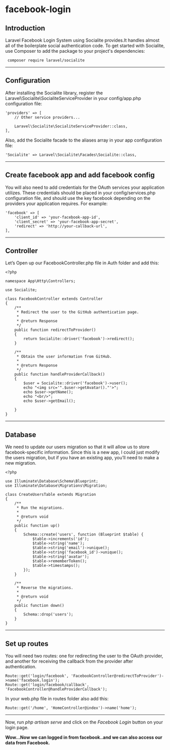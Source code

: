 # facebook-login

## Introduction
Laravel Facebook Login System using Socialite provides.It handles almost all of the boilerplate social authentication code.
To get started with Socialite, use Composer to add the package to your project's dependencies:

```
 composer require laravel/socialite
```
---
## Configuration
After installing the Socialite library, register the Laravel\Socialite\SocialiteServiceProvider in your config/app.php configuration file:
```
'providers' => [
    // Other service providers...

    Laravel\Socialite\SocialiteServiceProvider::class,
],
```

Also, add the Socialite facade to the aliases array in your app configuration file:
```
'Socialite' => Laravel\Socialite\Facades\Socialite::class,
```
---
## Create facebook app and add facebook config
You will also need to add credentials for the OAuth services your application utilizes. These credentials should be placed in your config/services.php configuration file, and should use the key facebook depending on the providers your application requires. For example:
```
'facebook' => [
    'client_id' => 'your-facebook-app-id',
    'client_secret' => 'your-facebook-app-secret',
    'redirect' => 'http://your-callback-url',
],
```
---
## Controller
Let’s Open up our FacebookController.php file in Auth folder and add this:
```
<?php

namespace App\Http\Controllers;

use Socialite;

class FacebookController extends Controller
{
    /**
     * Redirect the user to the GitHub authentication page.
     *
     * @return Response
     */
    public function redirectToProvider()
    {
        return Socialite::driver('facebook')->redirect();
    }

    /**
     * Obtain the user information from GitHub.
     *
     * @return Response
     */
    public function handleProviderCallback()
    {
        $user = Socialite::driver('facebook')->user();
        echo "<img src='".$user->getAvatar()."'>";
        echo $user->getName();
        echo "<br/>";
        echo $user->getEmail();
        
    }
}
```
---
## Database
We need to update our users migration so that it will allow us to store facebook-specific information. Since this is a new app, I could just modify the users migration, but if you have an existing app, you’ll need to make a new migration.
```
<?php

use Illuminate\Database\Schema\Blueprint;
use Illuminate\Database\Migrations\Migration;

class CreateUsersTable extends Migration
{
    /**
     * Run the migrations.
     *
     * @return void
     */
    public function up()
    {
        Schema::create('users', function (Blueprint $table) {
            $table->increments('id');
            $table->string('name');
            $table->string('email')->unique();
            $table->string('facebook_id')->unique();
            $table->string('avatar');
            $table->rememberToken();
            $table->timestamps();
        });
    }

    /**
     * Reverse the migrations.
     *
     * @return void
     */
    public function down()
    {
        Schema::drop('users');
    }
}

```
---
## Set up routes
You will need two routes: one for redirecting the user to the OAuth provider, and another for receiving the callback from the provider after authentication.
```
Route::get('login/facebook', 'FacebookController@redirectToProvider')->name('facebook.login');
Route::get('login/facebook/callback', 'FacebookController@handleProviderCallback');

```
In your web.php file in routes folder also add this:
```
Route::get('/home', 'HomeController@index')->name('home');

```
---
Now, run *php artisan serve* and click on the *Facebook Login* button on your login page.

**Wow...Now we can logged in from facebook..and we can also access our data from Facebook.**




